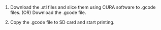 1. Download the .stl files and slice them using CURA software to .gcode files.
                          (OR)
                Download the .gcode file.
								
2. Copy the .gcode file to SD card and start printing.
